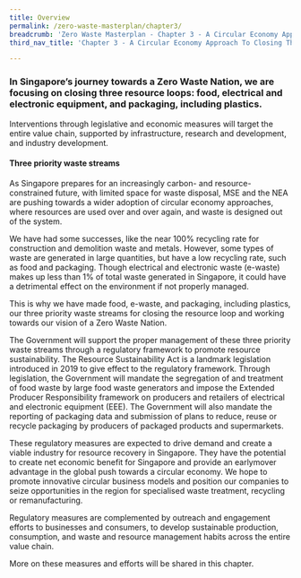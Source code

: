 ```yaml
---
title: Overview
permalink: /zero-waste-masterplan/chapter3/
breadcrumb: 'Zero Waste Masterplan - Chapter 3 - A Circular Economy Approach To Closing Three Resource Loops'
third_nav_title: 'Chapter 3 - A Circular Economy Approach To Closing Three Resource Loops'

---
```



### In Singapore’s journey towards a Zero Waste Nation, we are focusing on closing three resource loops: food, electrical and electronic equipment, and packaging, including plastics. 

Interventions through legislative and economic measures will target the entire value chain,  supported by infrastructure, research and development, and industry development.

#### Three priority waste streams

As Singapore prepares for an increasingly
carbon- and resource-constrained future,
with limited space for waste disposal, MSE
and the NEA are pushing towards a wider
adoption of circular economy approaches,
where resources are used over and over
again, and waste is designed out of the
system. 

We have had some successes, like
the near 100% recycling rate for construction
and demolition waste and metals. However,
some types of waste are generated in large
quantities, but have a low recycling rate, such
as food and packaging. Though electrical
and electronic waste (e-waste) makes up
less than 1% of total waste generated in
Singapore, it could have a detrimental effect
on the environment if not properly managed.

This is why we have made food, e-waste,
and packaging, including plastics, our
three priority waste streams for closing the
resource loop and working towards our vision
of a Zero Waste Nation. 

The Government
will support the proper management of
these three priority waste streams through
a regulatory framework to promote resource
sustainability. The Resource Sustainability Act is a landmark
legislation introduced in 2019 to give effect to the regulatory framework.
Through legislation, the Government will mandate the segregation
of and treatment of food waste by large food
waste generators and impose the Extended
Producer Responsibility framework on
producers and retailers of electrical and
electronic equipment (EEE). The Government will also mandate the
reporting of packaging data and submission
of plans to reduce, reuse or recycle packaging
by producers of packaged products and
supermarkets.

These regulatory measures are expected to
drive demand and create a viable industry
for resource recovery in Singapore. They
have the potential to create net economic
benefit for Singapore and provide an earlymover
advantage in the global push towards
a circular economy. We hope to promote
innovative circular business models and
position our companies to seize opportunities
in the region for specialised waste treatment,
recycling or remanufacturing.

Regulatory measures are complemented
by outreach and engagement efforts to
businesses and consumers, to develop
sustainable production, consumption, and
waste and resource management habits
across the entire value chain.

More on these measures and efforts
will be shared in this chapter.


